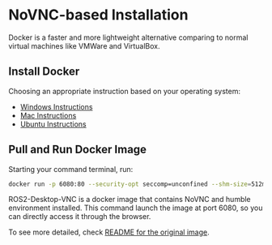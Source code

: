 # NoVNC-based Installation

Docker is a faster and more lightweight alternative comparing to normal virtual machines like VMWare and VirtualBox.
## Install Docker

Choosing an appropriate instruction based on your operating system:

- [Windows Instructions](https://docs.docker.com/desktop/windows/install/)
- [Mac Instructions](https://docs.docker.com/desktop/mac/install/)
- [Ubuntu Instructions](https://docs.docker.com/engine/install/ubuntu/)

## Pull and Run Docker Image

Starting your command terminal, run:

```bash
docker run -p 6080:80 --security-opt seccomp=unconfined --shm-size=512m tiryoh/ros2-desktop-vnc:humble
```

ROS2-Desktop-VNC is a docker image that contains NoVNC and humble environment installed. This command launch the image at port 6080, so you can directly access it through the browser.

To see more detailed, check [README for the original image](https://github.com/Tiryoh/docker-ros2-desktop-vnc?tab=readme-ov-file).
